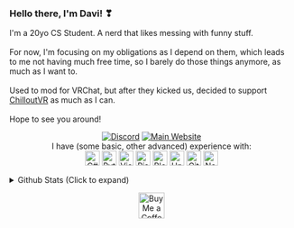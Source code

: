 ### Hello there, I'm Davi! ❣
<p>
  I'm a 20yo CS Student. A nerd that likes messing with funny stuff. <br>
  <br>
  For now, I'm focusing on my obligations as I depend on them, which leads to me not having much free time, so I barely do those things anymore, as much as I want to. <br>
  <br>
  Used to mod for VRChat, but after they kicked us, decided to support <a href="https://hub.abinteractive.net/" target="_blank">ChilloutVR</a> as much as I can. <br>
  <br>
  Hope to see you around! <br>
</p>
<p align="center">
  <a href="https://discord.com/users/227477384356429824" target="_blank"><img alt="Discord" src="https://img.shields.io/static/v1?label=Davi&message=%230003&style=for-the-badge&logo=appveyor&color=7289DA&logo=Discord" /></a>
  <a href="https://davi.codes" target="_blank"><img alt="Main Website" src="https://img.shields.io/website?label=davi.codes&style=for-the-badge&url=https%3A%2F%2Fdavi.codes" /></a> <br>
  I have (some basic, other advanced) experience with: <br>
  <img alt="C#" width="26px" src="https://davi.codes/giticons/csharp.png" />
  <img alt="Python 3" width="26px" src="https://davi.codes/giticons/python.png" />
  <img alt="Visual Studio 2019" width="26px" src="https://davi.codes/giticons/vs2019.png" />
  <img alt="Risc-V" width="26px" src="https://davi.codes/giticons/risc-v.png" />
  <img alt="Blender3D" width="26px" src="https://davi.codes/giticons/blender.png" />
  <img alt="Unity3D" width="26px" src="https://davi.codes/giticons/unity.png" />
  <img alt="GitHub" width="26px" src="https://davi.codes/giticons/github.png" />
  <img alt="Node.js" width="26px" src="https://davi.codes/giticons/nodejs.png" />

</p>

<details>
  <summary>Github Stats (Click to expand)</summary>
  <br>
  
  <p align="center">
    <img alt="Davi's GitHub Stats" src="https://github-readme-stats.vercel.app/api?username=d-magit&count_private=true&show_icons=true&theme=material-palenight" />
  </p>
  
  <p align="center">
    <img alt="Top Languages" src="https://github-readme-stats.vercel.app/api/top-langs/?username=d-magit&langs_count=8&theme=material-palenight" />
  </p>
  
  <p align="center">
    <img alt="" src="https://komarev.com/ghpvc/?username=d-magit&color=brightgreen&style=flat-square" />
  </p>
  
  <br>
</details>


<p align="center">
  <a href='https://ko-fi.com/davivi' target='_blank'><img height='35' style='border:0px;height:46px;' src='https://az743702.vo.msecnd.net/cdn/kofi3.png?v=0' border='0' alt='Buy Me a Coffee at ko-fi.com <3' />
<p/>
